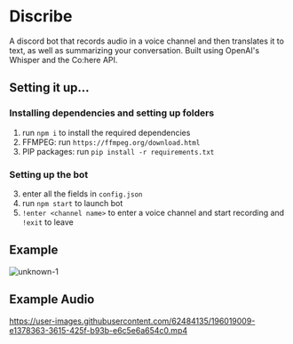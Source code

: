 # Discribe
A discord bot that records audio in a voice channel and then translates it to text, as well as summarizing your conversation. Built using OpenAI's Whisper and the Co:here API.

## Setting it up...

### Installing dependencies and setting up folders
1. run ``npm i`` to install the required dependencies
2. FFMPEG: run ``https://ffmpeg.org/download.html``
3. PIP packages: run ``pip install -r requirements.txt``

### Setting up the bot
3. enter all the fields in ``config.json``
4. run ``npm start`` to launch bot
5. ``!enter <channel name>`` to enter a voice channel and start recording and ``!exit`` to leave

## Example

![unknown-1](https://user-images.githubusercontent.com/54761690/196018554-1c7e3617-edf9-4925-9ca5-7ed2149444cc.png)

## Example Audio
https://user-images.githubusercontent.com/62484135/196019009-e1378363-3615-425f-b93b-e6c5e6a654c0.mp4

